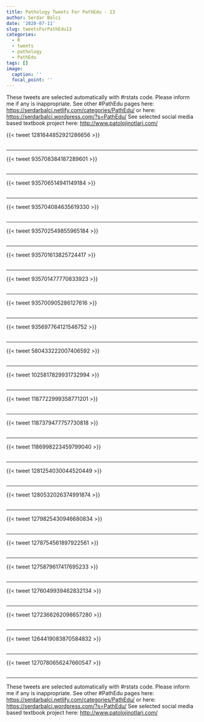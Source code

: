 ```yaml
---
title: Pathology Tweets For PathEdu - 13
author: Serdar Balci
date: '2020-07-11'
slug: tweetsForPathEdu13
categories:
  - R
  - tweets
  - pathology
  - PathEdu
tags: []
image:
  caption: ''
  focal_point: ''
---
```



These tweets are selected automatically with #rstats code. Please inform me if any is inappropriate.
See other #PathEdu pages here: https://serdarbalci.netlify.com/categories/PathEdu/  or here: https://serdarbalci.wordpress.com/?s=PathEdu/ 
See selected social media based textbook project here: http://www.patolojinotlari.com/

{{< tweet 1281644852921286656 >}}
<br>
<br>
<hr>
{{< tweet 935708384187289601 >}}
<br>
<br>
<hr>
{{< tweet 935706514941149184 >}}
<br>
<br>
<hr>
{{< tweet 935704084635619330 >}}
<br>
<br>
<hr>
{{< tweet 935702549855965184 >}}
<br>
<br>
<hr>
{{< tweet 935701613825724417 >}}
<br>
<br>
<hr>
{{< tweet 935701477770833923 >}}
<br>
<br>
<hr>
{{< tweet 935700905286127616 >}}
<br>
<br>
<hr>
{{< tweet 935697764121546752 >}}
<br>
<br>
<hr>
{{< tweet 580433222007406592 >}}
<br>
<br>
<hr>
{{< tweet 1025817829931732994 >}}
<br>
<br>
<hr>
{{< tweet 1187722999358771201 >}}
<br>
<br>
<hr>
{{< tweet 1187379477757730818 >}}
<br>
<br>
<hr>
{{< tweet 1186998223459799040 >}}
<br>
<br>
<hr>
{{< tweet 1281254030044520449 >}}
<br>
<br>
<hr>
{{< tweet 1280532026374991874 >}}
<br>
<br>
<hr>
{{< tweet 1279825430946680834 >}}
<br>
<br>
<hr>
{{< tweet 1278754561897922561 >}}
<br>
<br>
<hr>
{{< tweet 1275879617417695233 >}}
<br>
<br>
<hr>
{{< tweet 1276049939462832134 >}}
<br>
<br>
<hr>
{{< tweet 1272366262098657280 >}}
<br>
<br>
<hr>
{{< tweet 1264419083870584832 >}}
<br>
<br>
<hr>
{{< tweet 1270780656247660547 >}}
<br>
<br>
<hr>


These tweets are selected automatically with #rstats code. Please inform me if any is inappropriate.
See other #PathEdu pages here: https://serdarbalci.netlify.com/categories/PathEdu/  or here: https://serdarbalci.wordpress.com/?s=PathEdu/ 
See selected social media based textbook project here: http://www.patolojinotlari.com/
